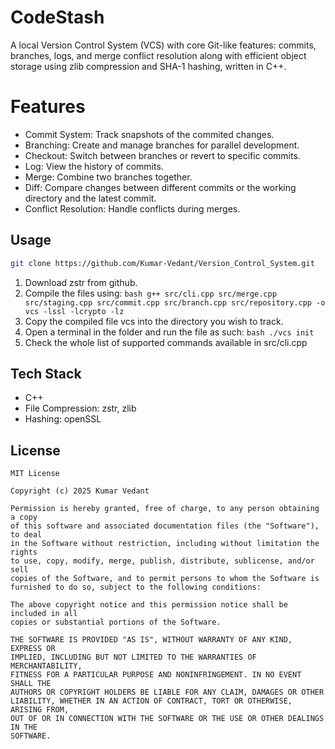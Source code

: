 # CodeStash

A local Version Control System (VCS) with core Git-like features: commits, branches, logs, and
merge conflict resolution along with efficient object storage using zlib compression and SHA-1 hashing, written in C++.

# Features

- Commit System: Track snapshots of the commited changes.
- Branching: Create and manage branches for parallel development.
- Checkout: Switch between branches or revert to specific commits.
- Log: View the history of commits.
- Merge: Combine two branches together.
- Diff: Compare changes between different commits or the working directory and the latest commit.
- Conflict Resolution: Handle conflicts during merges.

## Usage

```bash
git clone https://github.com/Kumar-Vedant/Version_Control_System.git
```

1. Download zstr from github.
2. Compile the files using: `bash g++ src/cli.cpp src/merge.cpp src/staging.cpp src/commit.cpp src/branch.cpp src/repository.cpp -o vcs -lssl -lcrypto -lz `
3. Copy the compiled file vcs into the directory you wish to track.
4. Open a terminal in the folder and run the file as such: `bash ./vcs init`
5. Check the whole list of supported commands available in src/cli.cpp

## Tech Stack

- C++
- File Compression: zstr, zlib
- Hashing: openSSL

## License

```
MIT License

Copyright (c) 2025 Kumar Vedant

Permission is hereby granted, free of charge, to any person obtaining a copy
of this software and associated documentation files (the "Software"), to deal
in the Software without restriction, including without limitation the rights
to use, copy, modify, merge, publish, distribute, sublicense, and/or sell
copies of the Software, and to permit persons to whom the Software is
furnished to do so, subject to the following conditions:

The above copyright notice and this permission notice shall be included in all
copies or substantial portions of the Software.

THE SOFTWARE IS PROVIDED "AS IS", WITHOUT WARRANTY OF ANY KIND, EXPRESS OR
IMPLIED, INCLUDING BUT NOT LIMITED TO THE WARRANTIES OF MERCHANTABILITY,
FITNESS FOR A PARTICULAR PURPOSE AND NONINFRINGEMENT. IN NO EVENT SHALL THE
AUTHORS OR COPYRIGHT HOLDERS BE LIABLE FOR ANY CLAIM, DAMAGES OR OTHER
LIABILITY, WHETHER IN AN ACTION OF CONTRACT, TORT OR OTHERWISE, ARISING FROM,
OUT OF OR IN CONNECTION WITH THE SOFTWARE OR THE USE OR OTHER DEALINGS IN THE
SOFTWARE.
```
